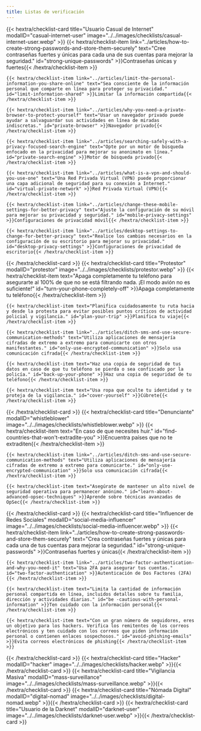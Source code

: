 ```yaml
---
title: Listas de verificación
---
```

<div class="checklist-grid">
{{< hextra/checklist-card title="Usuario Casual de Internet" modalID="casual-internet-user" image="../../images/checklists/casual-internet-user.webp" >}}
    {{< hextra/checklist-item link="../articles/how-to-create-strong-passwords-and-store-them-securely" text="Cree contraseñas fuertes y únicas para cada una de sus cuentas para mejorar la seguridad." id="strong-unique-passwords" >}}Contraseñas únicas y fuertes{{< /hextra/checklist-item >}}

    {{< hextra/checklist-item link="../articles/limit-the-personal-information-you-share-online" text="Sea consciente de la información personal que comparte en línea para proteger su privacidad." id="limit-information-shared" >}}Limitar la información compartida{{< /hextra/checklist-item >}}

    {{< hextra/checklist-item link="../articles/why-you-need-a-private-browser-to-protect-yourself" text="Usar un navegador privado puede ayudar a salvaguardar sus actividades en línea de miradas indiscretas." id="private-browser" >}}Navegador privado{{< /hextra/checklist-item >}}

    {{< hextra/checklist-item link="../articles/searching-safely-with-a-privacy-focused-search-engine" text="Opte por un motor de búsqueda enfocado en la privacidad para mejorar su anonimato en línea." id="private-search-engine" >}}Motor de búsqueda privado{{< /hextra/checklist-item >}}

    {{< hextra/checklist-item link="../articles/what-is-a-vpn-and-should-you-use-one" text="Una Red Privada Virtual (VPN) puede proporcionar una capa adicional de seguridad para su conexión a Internet." id="virtual-private-network" >}}Red Privada Virtual (VPN){{< /hextra/checklist-item >}}

    {{< hextra/checklist-item link="../articles/change-these-mobile-settings-for-better-privacy" text="Ajuste la configuración de su móvil para mejorar su privacidad y seguridad." id="mobile-privacy-settings" >}}Configuraciones de privacidad móvil{{< /hextra/checklist-item >}}

    {{< hextra/checklist-item link="../articles/desktop-settings-to-change-for-better-privacy" text="Realice los cambios necesarios en la configuración de su escritorio para mejorar su privacidad." id="desktop-privacy-settings" >}}Configuraciones de privacidad de escritorio{{< /hextra/checklist-item >}}
{{< /hextra/checklist-card >}}
{{< hextra/checklist-card title="Protestor" modalID="protestor" image="../../images/checklists/protestor.webp" >}}
    {{< hextra/checklist-item text="Apaga completamente tu teléfono para asegurarte al 100% de que no se está filtrando nada. ¡El modo avión no es suficiente!" id="turn-your-phone-completely-off" >}}Apaga completamente tu teléfono{{< /hextra/checklist-item >}}

    {{< hextra/checklist-item text="Planifica cuidadosamente tu ruta hacia y desde la protesta para evitar posibles puntos críticos de actividad policial y vigilancia." id="plan-your-trip" >}}Planifica tu viaje{{< /hextra/checklist-item >}}
    
    {{< hextra/checklist-item link="../articles/ditch-sms-and-use-secure-communication-methods" text="Utiliza aplicaciones de mensajería cifradas de extremo a extremo para comunicarte con otros manifestantes." id="only-use-encrypted-communication" >}}Solo usa comunicación cifrada{{< /hextra/checklist-item >}}

    {{< hextra/checklist-item text="Haz una copia de seguridad de tus datos en caso de que tu teléfono se pierda o sea confiscado por la policía." id="back-up-your-phone" >}}Haz una copia de seguridad de tu teléfono{{< /hextra/checklist-item >}}

    {{< hextra/checklist-item text="Usa ropa que oculte tu identidad y te proteja de la vigilancia." id="cover-yourself" >}}Cúbrete{{< /hextra/checklist-item >}}
{{< /hextra/checklist-card >}}
{{< hextra/checklist-card title="Denunciante" modalID="whistleblower" image="../../images/checklists/whistleblower.webp" >}}
    {{< hextra/checklist-item text="En caso de que necesites huir." id="find-countries-that-won't-extradite-you" >}}Encuentra países que no te extraditen{{< /hextra/checklist-item >}}

    {{< hextra/checklist-item link="../articles/ditch-sms-and-use-secure-communication-methods" text="Utiliza aplicaciones de mensajería cifradas de extremo a extremo para comunicarte." id="only-use-encrypted-communication" >}}Solo usa comunicación cifrada{{< /hextra/checklist-item >}}

    {{< hextra/checklist-item text="Asegúrate de mantener un alto nivel de seguridad operativa para permanecer anónimo." id="learn-about-advanced-opsec-techniques" >}}Aprende sobre técnicas avanzadas de OpSec{{< /hextra/checklist-item >}}
{{< /hextra/checklist-card >}}
{{< hextra/checklist-card title="Influencer de Redes Sociales" modalID="social-media-influencer" image="../../images/checklists/social-media-influencer.webp" >}}
    {{< hextra/checklist-item link="../articles/how-to-create-strong-passwords-and-store-them-securely" text="Crea contraseñas fuertes y únicas para cada una de tus cuentas para mejorar la seguridad." id="strong-unique-passwords" >}}Contraseñas fuertes y únicas{{< /hextra/checklist-item >}}

    {{< hextra/checklist-item link="../articles/two-factor-authentication-and-why-you-need-it" text="Usa 2FA para asegurar tus cuentas." id="two-factor-authentication" >}}Autenticación de Dos Factores (2FA){{< /hextra/checklist-item >}}

    {{< hextra/checklist-item text="Limita la cantidad de información personal compartida en línea, incluidos detalles sobre tu familia, dirección y actividades diarias." id="be -cautious-with-personal-information" >}}Ten cuidado con la información personal{{< /hextra/checklist-item >}}

    {{< hextra/checklist-item text="Con un gran número de seguidores, eres un objetivo para los hackers. Verifica los remitentes de los correos electrónicos y ten cuidado con los correos que piden información personal o contienen enlaces sospechosos." id="avoid-phishing-emails" >}}Evita correos electrónicos de phishing{{< /hextra/checklist-item >}}
{{< /hextra/checklist-card >}}
{{< hextra/checklist-card title="Hacker" modalID="hacker" image="../../images/checklists/hacker.webp" >}}{{< /hextra/checklist-card >}}
{{< hextra/checklist-card title="Vigilancia Masiva" modalID="mass-surveillance" image="../../images/checklists/mass-surveillance.webp" >}}{{< /hextra/checklist-card >}}
{{< hextra/checklist-card title="Nómada Digital" modalID="digital-nomad" image="../../images/checklists/digital-nomad.webp" >}}{{< /hextra/checklist-card >}}
{{< hextra/checklist-card title="Usuario de la Darknet" modalID="darknet-user" image="../../images/checklists/darknet-user.webp" >}}{{< /hextra/checklist-card >}}
</div>